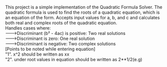 This project is a simple implementation of the Quadratic Formula Solver. The quadratic formula is used to find the roots of a quadratic equation, which is an equation of the form.
Accepts input values for a, b, and c and calculates both real and complex roots of the quadratic equation.</br> 
Handles cases where:</br>
  --->Discriminant (b² - 4ac) is positive: Two real solutions</br>
  --->Discriminant is zero: One real solution</br>
  --->Discriminant is negative: Two complex solutions</br>
[Points to be noted while entering equation]</br>
"1". x^2 should be written as xx</br>
"2". under root values in equation should be written as 2**1/2(e.g)</br>
